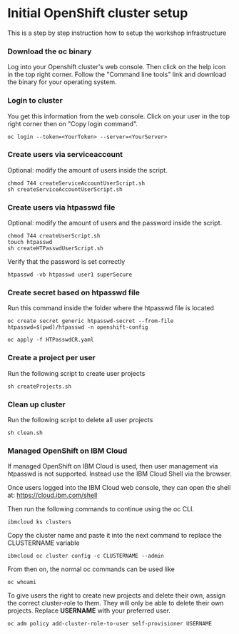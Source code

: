 # Initial OpenShift cluster setup

This is a step by step instruction how to setup the workshop infrastructure

### Download the oc binary

Log into your Openshift cluster's web console. Then click on the help icon in the top right corner. Follow the "Command line tools" link and download the binary for your operating system.

### Login to cluster

You get this information from the web console. Click on your user in the top right corner then on "Copy login command".

```
oc login --token=<YourToken> --server=<YourServer>
```

### Create users via serviceaccount

Optional: modify the amount of users inside the script.

```
chmod 744 createServiceAccountUserScript.sh
sh createServiceAccountUserScript.sh
```

### Create users via htpasswd file

Optional: modify the amount of users and the password inside the script.

```
chmod 744 createUserScript.sh
touch htpasswd
sh createHTPasswdUserScript.sh
```

Verify that the password is set correctly

```
htpasswd -vb htpasswd user1 superSecure
```

### Create secret based on htpasswd file

Run this command inside the folder where the htpasswd file is located

```
oc create secret generic htpasswd-secret --from-file htpasswd=$(pwd)/htpasswd -n openshift-config
```

```
oc apply -f HTPasswdCR.yaml
```

### Create a project per user

Run the following script to create user projects

```
sh createProjects.sh
```

### Clean up cluster

Run the following script to delete all user projects

```
sh clean.sh
```

### Managed OpenShift on IBM Cloud

If managed OpenShift on IBM Cloud is used, then user management via htpasswd is not supported. Instead use the IBM Cloud Shell via the browser.

Once users logged into the IBM Cloud web console, they can open the shell at: https://cloud.ibm.com/shell

Then run the following commands to continue using the oc CLI.

```
ibmcloud ks clusters
```

Copy the cluster name and paste it into the next command to replace the CLUSTERNAME variable

```
ibmcloud oc cluster config -c CLUSTERNAME --admin
```

From then on, the normal oc commands can be used like

```
oc whoami
```

To give users the right to create new projects and delete their own, assign the correct cluster-role to them. They will only be able to delete their own projects. Replace **USERNAME** with your preferred user.

```
oc adm policy add-cluster-role-to-user self-provisioner USERNAME
```
